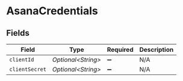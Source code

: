 # AsanaCredentials


## Fields

| Field               | Type                | Required            | Description         |
| ------------------- | ------------------- | ------------------- | ------------------- |
| `clientId`          | *Optional\<String>* | :heavy_minus_sign:  | N/A                 |
| `clientSecret`      | *Optional\<String>* | :heavy_minus_sign:  | N/A                 |